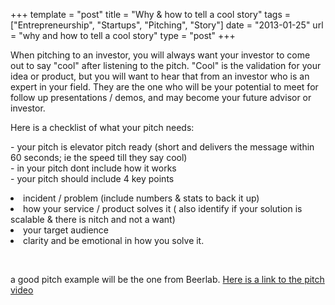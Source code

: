 +++
template = "post"
title = "Why & how to tell a cool story"
tags = ["Entrepreneurship", "Startups", "Pitching", "Story"]
date = "2013-01-25"
url = "why and how to tell a cool story"
type = "post"
+++
<p>When pitching to an investor, you will always want your investor to come out to say "cool" after listening to the pitch.  "Cool" is the validation for your idea or product, but you will want to hear that from an investor who is an expert in your field.  They are the one who will be your potential to meet for follow up presentations / demos, and may become your future advisor or investor.</p>
<p>Here is a checklist of what your pitch needs:</p>
<p>- your pitch is elevator pitch ready (short and delivers the message within 60 seconds; ie the speed till they say cool)<br />
- in your pitch dont include how it works<br />
- your pitch should include 4 key points	</p>
<li>
             incident / problem (include numbers & stats to back it up)
             </li>
<li>
              how your service / product solves it  ( also identify if your solution is scalable & there is nitch and not a want)
             </li>
<li>
             your target audience
             </li>
<li>
             clarity and be emotional in how you solve it.
             </li>
<p><br></p>
<p>a good pitch example will be the one from Beerlab.  <a href='http://www.youtube.com/watch?v=cC5zCJbSx0o'>Here is a link to the pitch video</a></p>
